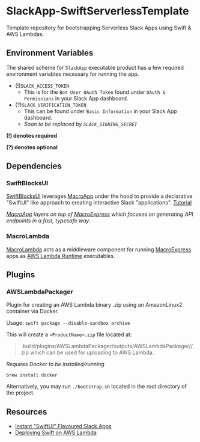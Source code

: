 # SlackApp-SwiftServerlessTemplate

Template repository for bootstrapping Serverless Slack Apps using Swift & AWS Lambdas.


## Environment Variables

The shared scheme for `SlackApp` executable product has  a few required environment variables
necessary for running the app.

* (!)`SLACK_ACCESS_TOKEN`
  - This is for the `Bot User OAuth Token` found under `OAuth & Permissions` in your Slack App dashboard. 
* (?)`SLACK_VERIFICATION_TOKEN`
  - This can be found under `Basic Information` in your Slack App dashboard.
  - *Soon to be replaced by `SLACK_SIGNING_SECRET`*
  
**(!) denotes required**

**(?) denotes optional**

## Dependencies

### SwiftBlocksUI

[SwiftBlocksUI](https://github.com/SwiftBlocksUI/SwiftBlocksUI) leverages [MacroApp](https://github.com/Macro-swift/MacroApp) under the hood to provide a declarative "SwiftUI" like approach to creating interactive Slack "applications". [Tutorial](https://www.alwaysrightinstitute.com/swiftblocksui/)

*[MacroApp](https://github.com/Macro-swift/MacroApp) layers on top of [MacroExpress](https://github.com/Macro-swift/MacroExpress/) which focuses on generating API endpoints in a fast, typesafe way.*

### MacroLambda

[MacroLambda](https://github.com/Macro-swift/MacroLambda) acts as a middleware component for running [MacroExpress](https://github.com/Macro-swift/MacroExpress/) apps as [AWS Lambda Runtime](https://github.com/swift-server/swift-aws-lambda-runtime) executables.

## Plugins

### AWSLambdaPackager

Plugin for creating an AWS Lambda binary .zip using an AmazonLinux2 container via Docker.

Usage:
```swift package --disable-sandbox archive```

This will create a `<ProductName>.zip` file located at:
>.build/plugins/AWSLambdaPackager/outputs/AWSLambdaPackager/<ProductName>/<ProductName>.zip
which can be used for uploading to AWS Lambda.

*Requires Docker to be installed/running*

```brew install docker```

Alternatively, you may run
```./bootstrap.sh```
located in the root directory of the project.

## Resources

* [Instant "SwiftUI" Flavoured Slack Apps](https://www.alwaysrightinstitute.com/swiftblocksui/)
* [Deploying Swift on AWS Lambda](http://www.alwaysrightinstitute.com/macrolambda/#building-a-small-express-lambda)
